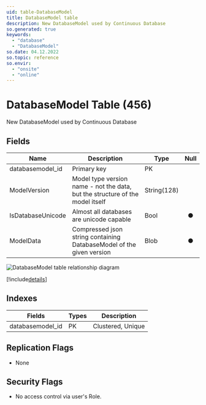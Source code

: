```yaml
---
uid: table-DatabaseModel
title: DatabaseModel table
description: New DatabaseModel used by Continuous Database
so.generated: true
keywords:
  - "database"
  - "DatabaseModel"
so.date: 04.12.2022
so.topic: reference
so.envir:
  - "onsite"
  - "online"
---
```


# DatabaseModel Table (456)

New DatabaseModel used by Continuous Database

## Fields

| Name | Description | Type | Null |
|------|-------------|------|:----:|
|databasemodel\_id|Primary key|PK| |
|ModelVersion|Model type version name - not the data, but the structure of the model itself|String(128)| |
|IsDatabaseUnicode|Almost all databases are unicode capable|Bool|&#x25CF;|
|ModelData|Compressed json string containing DatabaseModel of the given version|Blob|&#x25CF;|

![DatabaseModel table relationship diagram](./media/DatabaseModel.png)

[!include[details](./includes/databasemodel.md)]

## Indexes

| Fields | Types | Description |
|--------|-------|-------------|
|databasemodel\_id |PK |Clustered, Unique |

## Replication Flags

* None

## Security Flags

* No access control via user's Role.
